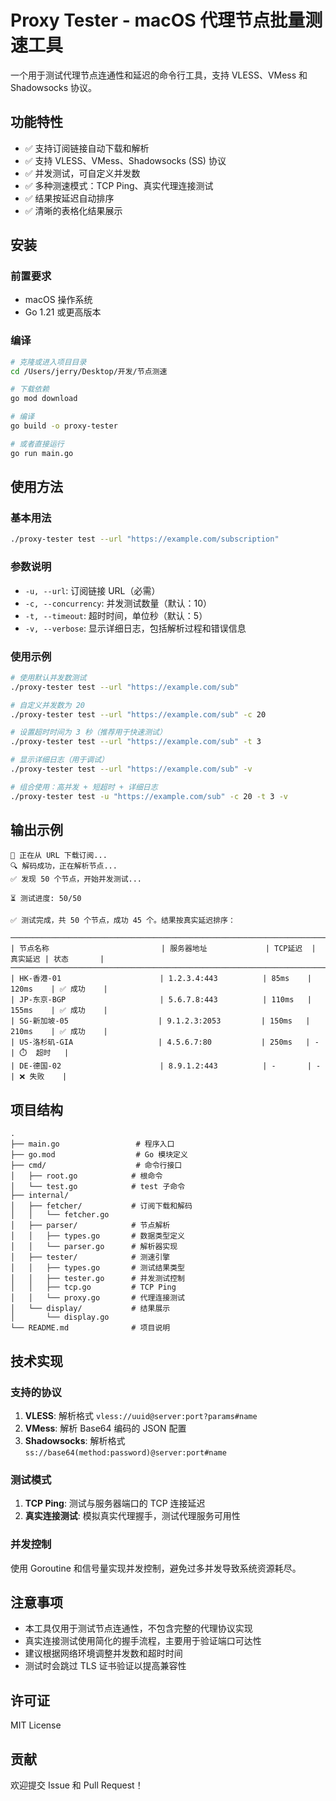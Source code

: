 # Proxy Tester - macOS 代理节点批量测速工具

一个用于测试代理节点连通性和延迟的命令行工具，支持 VLESS、VMess 和 Shadowsocks 协议。

## 功能特性

- ✅ 支持订阅链接自动下载和解析
- ✅ 支持 VLESS、VMess、Shadowsocks (SS) 协议
- ✅ 并发测试，可自定义并发数
- ✅ 多种测速模式：TCP Ping、真实代理连接测试
- ✅ 结果按延迟自动排序
- ✅ 清晰的表格化结果展示

## 安装

### 前置要求

- macOS 操作系统
- Go 1.21 或更高版本

### 编译

```bash
# 克隆或进入项目目录
cd /Users/jerry/Desktop/开发/节点测速

# 下载依赖
go mod download

# 编译
go build -o proxy-tester

# 或者直接运行
go run main.go
```

## 使用方法

### 基本用法

```bash
./proxy-tester test --url "https://example.com/subscription"
```

### 参数说明

- `-u, --url`: 订阅链接 URL（必需）
- `-c, --concurrency`: 并发测试数量（默认：10）
- `-t, --timeout`: 超时时间，单位秒（默认：5）
- `-v, --verbose`: 显示详细日志，包括解析过程和错误信息

### 使用示例

```bash
# 使用默认并发数测试
./proxy-tester test --url "https://example.com/sub"

# 自定义并发数为 20
./proxy-tester test --url "https://example.com/sub" -c 20

# 设置超时时间为 3 秒（推荐用于快速测试）
./proxy-tester test --url "https://example.com/sub" -t 3

# 显示详细日志（用于调试）
./proxy-tester test --url "https://example.com/sub" -v

# 组合使用：高并发 + 短超时 + 详细日志
./proxy-tester test -u "https://example.com/sub" -c 20 -t 3 -v
```

## 输出示例

```
🔄 正在从 URL 下载订阅...
🔍 解码成功，正在解析节点...
✅ 发现 50 个节点，开始并发测试...

⏳ 测试进度: 50/50

✅ 测试完成，共 50 个节点，成功 45 个。结果按真实延迟排序：

────────────────────────────────────────────────────────────────────────────────────────────────────────
| 节点名称                         | 服务器地址             | TCP延迟  | 真实延迟 | 状态       |
────────────────────────────────────────────────────────────────────────────────────────────────────────
| HK-香港-01                      | 1.2.3.4:443          | 85ms    | 120ms    | ✅ 成功    |
| JP-东京-BGP                     | 5.6.7.8:443          | 110ms   | 155ms    | ✅ 成功    |
| SG-新加坡-05                    | 9.1.2.3:2053         | 150ms   | 210ms    | ✅ 成功    |
| US-洛杉矶-GIA                   | 4.5.6.7:80           | 250ms   | -        | ⏱️  超时   |
| DE-德国-02                      | 8.9.1.2:443          | -       | -        | ❌ 失败    |
```

## 项目结构

```
.
├── main.go                 # 程序入口
├── go.mod                  # Go 模块定义
├── cmd/                    # 命令行接口
│   ├── root.go            # 根命令
│   └── test.go            # test 子命令
├── internal/
│   ├── fetcher/           # 订阅下载和解码
│   │   └── fetcher.go
│   ├── parser/            # 节点解析
│   │   ├── types.go       # 数据类型定义
│   │   └── parser.go      # 解析器实现
│   ├── tester/            # 测速引擎
│   │   ├── types.go       # 测试结果类型
│   │   ├── tester.go      # 并发测试控制
│   │   ├── tcp.go         # TCP Ping
│   │   └── proxy.go       # 代理连接测试
│   └── display/           # 结果展示
│       └── display.go
└── README.md              # 项目说明
```

## 技术实现

### 支持的协议

1. **VLESS**: 解析格式 `vless://uuid@server:port?params#name`
2. **VMess**: 解析 Base64 编码的 JSON 配置
3. **Shadowsocks**: 解析格式 `ss://base64(method:password)@server:port#name`

### 测试模式

1. **TCP Ping**: 测试与服务器端口的 TCP 连接延迟
2. **真实连接测试**: 模拟真实代理握手，测试代理服务可用性

### 并发控制

使用 Goroutine 和信号量实现并发控制，避免过多并发导致系统资源耗尽。

## 注意事项

- 本工具仅用于测试节点连通性，不包含完整的代理协议实现
- 真实连接测试使用简化的握手流程，主要用于验证端口可达性
- 建议根据网络环境调整并发数和超时时间
- 测试时会跳过 TLS 证书验证以提高兼容性

## 许可证

MIT License

## 贡献

欢迎提交 Issue 和 Pull Request！
